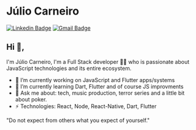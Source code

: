 # Júlio Carneiro

[![Linkedin Badge](https://img.shields.io/badge/-juliocarneiro-blue?style=flat-square&logo=Linkedin&logoColor=white&link=https://www.linkedin.com/in/juliocarneiro/)](https://www.linkedin.com/in/juliocarneiro/)
[![Gmail Badge](https://img.shields.io/badge/-juliocarneiro@gmail.com-c14438?style=flat-square&logo=Gmail&logoColor=white&link=mailto:juliocarneiro@gmail.com)](mailto:juliocarneiro@gmail.com)

## Hi 👋,

I'm Júlio Carneiro, I'm a Full Stack developer 👨‍💻 who is passionate about JavaScript technologies and its entire ecosystem.

- 🔭 I’m currently working on JavaScript and Flutter apps/systems
- 🌱 I’m currently learning Dart, Flutter and of course JS improvments
- 💬 Ask me about: tech, music production, terror series and a little bit about poker.
- ⚡ Technologies: React, Node, React-Native, Dart, Flutter

"Do not expect from others what you expect of yourself."
